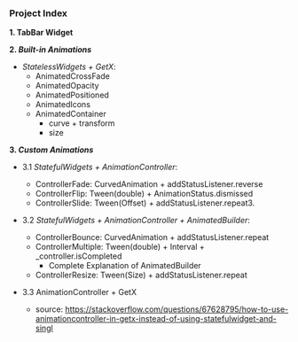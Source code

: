 ### Project Index

**1. TabBar Widget**


**2. _Built-in Animations_**
+ _StatelessWidgets + GetX_:
  - AnimatedCrossFade
  - AnimatedOpacity
  - AnimatedPositioned
  - AnimatedIcons
  - AnimatedContainer
    - curve + transform
    - size


**3. _Custom Animations_**
+ 3.1 _StatefulWidgets + AnimationController_:
  - ControllerFade: CurvedAnimation + addStatusListener.reverse
  - ControllerFlip: Tween(double) + AnimationStatus.dismissed
  - ControllerSlide: Tween(Offset) + addStatusListener.repeat3. 


+ 3.2 _StatefulWidgets + AnimationController + AnimatedBuilder_:
  - ControllerBounce: CurvedAnimation + addStatusListener.repeat
  - ControllerMultiple: Tween(double) + Interval + _controller.isCompleted
    - Complete Explanation of AnimatedBuilder
  - ControllerResize: Tween(Size) + addStatusListener.repeat


+ 3.3 AnimationController + GetX
  - source: https://stackoverflow.com/questions/67628795/how-to-use-animationcontroller-in-getx-instead-of-using-statefulwidget-and-singl